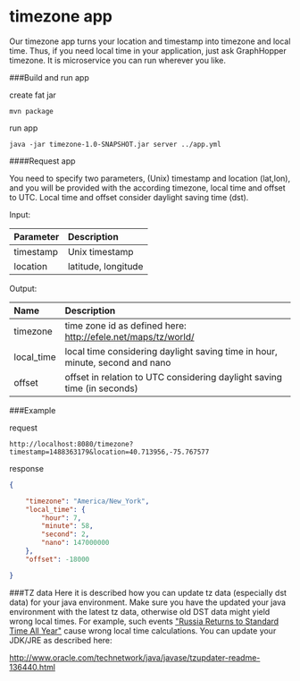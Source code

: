 timezone app
============

Our timezone app turns your location and timestamp into timezone and local time. Thus, if you need local time in your application, just ask GraphHopper timezone. It is microservice you can run wherever you like.

###Build and run app

create fat jar

`mvn package`

run app

`java -jar timezone-1.0-SNAPSHOT.jar server ../app.yml`

####Request app

You need to specify two parameters, (Unix) timestamp and location (lat,lon), and you will be provided with the according timezone, local time and offset to UTC. Local time and offset consider daylight saving time (dst).

Input:

Parameter | Description
:------|:-----
timestamp | Unix timestamp
location | latitude, longitude

Output:

Name | Description
:------|:-----
timezone | time zone id as defined here: http://efele.net/maps/tz/world/
local_time | local time considering daylight saving time in hour, minute, second and nano
offset | offset in relation to UTC considering daylight saving time (in seconds)

###Example 

request

`http://localhost:8080/timezone?timestamp=1488363179&location=40.713956,-75.767577`

response

```json
{

    "timezone": "America/New_York",
    "local_time": {
        "hour": 7,
        "minute": 58,
        "second": 2,
        "nano": 147000000
    },
    "offset": -18000

}
```

###TZ data
Here it is described how you can update tz data (especially dst data) for your java environment. Make sure you have the updated your java environment with the latest tz data, otherwise old DST data might yield wrong local times. For example, such events ["Russia Returns to Standard Time All Year"](https://www.timeanddate.com/news/time/russia-abandons-permanent-summer-time.html) cause wrong local time calculations. You can update your JDK/JRE as described here:

http://www.oracle.com/technetwork/java/javase/tzupdater-readme-136440.html
